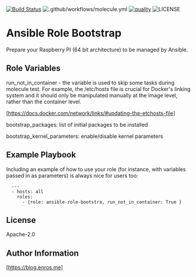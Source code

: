 [![Build Status](https://travis-ci.com/enr0s/ansible-role-bootstrap.svg?branch=master)](https://travis-ci.com/enr0s/ansible-role-bootstrap)
![.github/workflows/molecule.yml](https://github.com/enr0s/ansible-role-bootstrap/workflows/.github/workflows/molecule.yml/badge.svg)
[![quality](https://img.shields.io/ansible/quality/49604)](https://galaxy.ansible.com/enr0s/ansible-role-bootstrap)
![LICENSE](https://img.shields.io/github/license/enr0s/ansible-role-bootstrap)

Ansible Role Bootstrap
=========
Prepare your Raspberry PI (64 bit architecture) to be managed by Ansible.


Role Variables
--------------

run_not_in_container - the variable is used to skip some tasks during molecule test. For example, the /etc/hosts file is crucial for Docker's linking system and it should only be manipulated manually at the image level, rather than the container level.

[https://docs.docker.com/network/links/#updating-the-etchosts-file]

bootstrap_packages: list of initial packages to be installed

bootstrap_kernel_parameters: enable/disable kernel parameters

Example Playbook
----------------

Including an example of how to use your role (for instance, with variables passed in as parameters) is always nice for users too:

```
  ---
  - hosts: all
    roles:
      - {role: ansible-role-bootstra, run_not_in_container: True }
```

License
-------

Apache-2.0


Author Information
------------------

[https://blog.enros.me]
